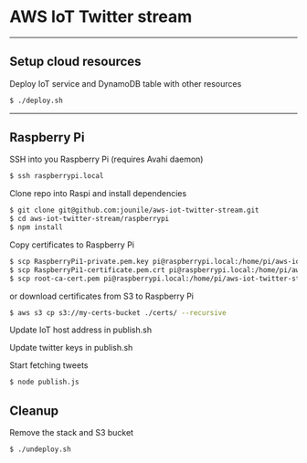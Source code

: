 # AWS IoT Twitter stream

---

## Setup cloud resources

Deploy IoT service and DynamoDB table with other resources

```sh
$ ./deploy.sh
```

---

## Raspberry Pi

SSH into you Raspberry Pi (requires Avahi daemon)

```sh
$ ssh raspberrypi.local
```
Clone repo into Raspi and install dependencies

```sh
$ git clone git@github.com:jounile/aws-iot-twitter-stream.git
$ cd aws-iot-twitter-stream/raspberrypi
$ npm install
```
Copy certificates to Raspberry Pi

```sh
$ scp RaspberryPi1-private.pem.key pi@raspberrypi.local:/home/pi/aws-iot-twitter-stream/raspberrypi/certs
$ scp RaspberryPi1-certificate.pem.crt pi@raspberrypi.local:/home/pi/aws-iot-twitter-stream/raspberrypi/certs
$ scp root-ca-cert.pem pi@raspberrypi.local:/home/pi/aws-iot-twitter-stream/raspberrypi/certs
```

or download certificates from S3 to Raspberry Pi

```sh
$ aws s3 cp s3://my-certs-bucket ./certs/ --recursive
```

Update IoT host address in publish.sh

Update twitter keys in publish.sh

Start fetching tweets

```sh
$ node publish.js
```


## Cleanup

Remove the stack and S3 bucket

```sh
$ ./undeploy.sh
```

